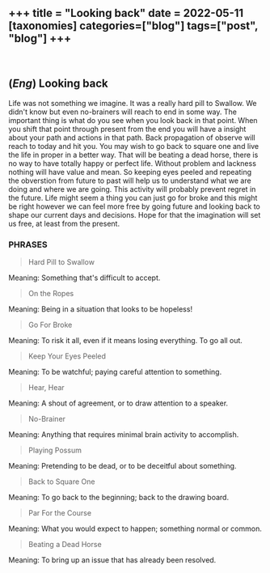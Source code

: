 +++
title = "Looking back"
date = 2022-05-11
[taxonomies]
categories=["blog"]
tags=["post", "blog"]
+++
---
<br>

## (*Eng*) Looking back
Life was not something we imagine. It was a really hard pill to Swallow. We didn't know but even no-brainers will reach to end in some way. The important thing is what do you see when you look back in that point. When you shift that point through present from the end you will have a insight about your path and actions in that path. Back propagation of observe will reach to today and hit you. You may wish to go back to square one and live the life in proper in a better way. That will be beating a dead horse, there is no way to have totally happy or perfect life. Without problem and lackness nothing will have value and mean. So keeping eyes peeled and repeating the obverstion from future to past will help us to understand what we are doing and where we are going. This activity will probably prevent regret in the future. Life might seem a thing you can just go for broke and this might be right however we can feel more free by going future and looking back to shape our current days and decisions. Hope for that the imagination will set us free, at least from the present.


### PHRASES
>Hard Pill to Swallow

Meaning: Something that's difficult to accept.

>On the Ropes

Meaning: Being in a situation that looks to be hopeless!

>Go For Broke

Meaning: To risk it all, even if it means losing
everything. To go all out.

>Keep Your Eyes Peeled

Meaning: To be watchful; paying careful attention to something.

>Hear, Hear

Meaning: A shout of agreement, or to draw attention to a speaker.

>No-Brainer

Meaning: Anything that requires minimal brain activity to accomplish.

>Playing Possum

Meaning: Pretending to be dead, or to be deceitful about something.

>Back to Square One

Meaning: To go back to the beginning; back to the drawing board.

>Par For the Course

Meaning: What you would expect to happen; something normal or common.

>Beating a Dead Horse

Meaning: To bring up an issue that has already been resolved.